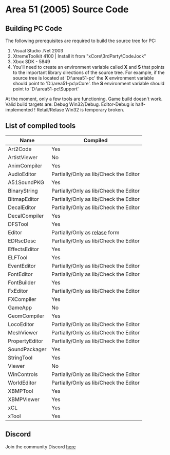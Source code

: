 # Area 51 (2005) Source Code

## Building PC Code

The following prerequisites are required to build the source tree for PC:

1. Visual Studio .Net 2003
2. XtremeToolkit 4100 | Install it from "xCore\3rdParty\CodeJock"
3. Xbox SDK - 5849
4. You'll need to create an environment variable called **X** and **S** that points to the important library directions of the source tree. For example, if the source tree is located at 'D:\area51-pc' the **X** environment variable should point to 'D:\area51-pc\xCore'. the **S** environment variable should point to 'D:\area51-pc\Support'

At the moment, only a few tools are functioning. Game build doesn't work. Valid build targets are: Debug Win32/Debug. Editor-Debug is half-implemented ! Retail/Relase Win32 is temporary broken.

## List of compiled tools
Name           | Compiled
---------------| ----------------------
Art2Code       | Yes
ArtistViewer   | No
AnimCompiler   | Yes
AudioEditor    | Partially/Only as lib/Check the Editor
A51SoundPKG    | Yes
BinaryString   | Partially/Only as lib/Check the Editor
BitmapEditor   | Partially/Only as lib/Check the Editor
DecalEditor    | Partially/Only as lib/Check the Editor
DecalCompiler  | Yes
DFSTool        | Yes
Editor         | Partially/Only as [relase](https://github.com/gabengaGamer/area51-pc/releases/tag/Editor) form
EDRscDesc      | Partially/Only as lib/Check the Editor
EffectsEditor  | Yes
ELFTool        | Yes
EventEditor    | Partially/Only as lib/Check the Editor
FontEditor     | Partially/Only as lib/Check the Editor
FontBuilder    | Yes
FxEditor       | Partially/Only as lib/Check the Editor
FXCompiler     | Yes
GameApp        | No
GeomCompiler   | Yes
LocoEditor     | Partially/Only as lib/Check the Editor
MeshViewer     | Partially/Only as lib/Check the Editor
PropertyEditor | Partially/Only as lib/Check the Editor
SoundPackager  | Yes
StringTool     | Yes
Viewer         | No
WinControls    | Partially/Only as lib/Check the Editor
WorldEditor    | Partially/Only as lib/Check the Editor
XBMPTool       | Yes
XBMPViewer     | Yes
xCL            | Yes
xTool          | Yes

## Discord

Join the community Discord [here](https://discord.gg/7gGhFSjxsq)
